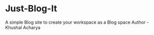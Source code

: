 # Just-Blog-It
A simple Blog site to create your workspace as a Blog space
Author - Khushal Acharya
